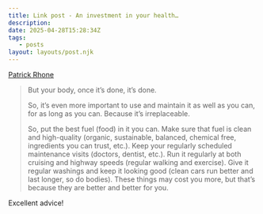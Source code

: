 ```yaml
---
title: Link post - An investment in your health…
description:
date: 2025-04-28T15:28:34Z
tags:
   - posts
layout: layouts/post.njk
---
```


[Patrick Rhone](https://www.patrickrhone.net/an-investment-in-your-health/)

> But your body, once it’s done, it’s done.
> 
> So, it’s even more important to use and maintain it as well as you can, for as long as you can. Because it’s irreplaceable.
> 
> So, put the best fuel (food) in it you can. Make sure that fuel is clean and high-quality (organic, sustainable, balanced, chemical free, ingredients you can trust, etc.). Keep your regularly scheduled maintenance visits (doctors, dentist, etc.). Run it regularly at both cruising and highway speeds (regular walking and exercise). Give it regular washings and keep it looking good (clean cars run better and last longer, so do bodies). These things may cost you more, but that’s because they are better and better for you.

Excellent advice!